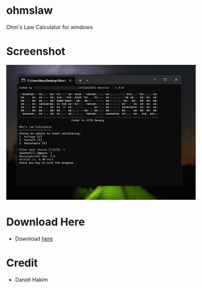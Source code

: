 # ohmslaw
Ohm's Law Calculator for windows

# Screenshot
<img src="screenshot.png">

# Download Here
- Download <a href="https://github.com/hakimdaniel/ohmslaw/ohmsCalc.exe">here</a>

# Credit
- Daniel Hakim
